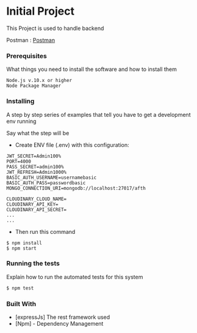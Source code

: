 # Initial Project

This Project is used to handle backend 

Postman : [Postman](https://www.getpostman.com/collections/13fe82880116fc29df39)

### Prerequisites

What things you need to install the software and how to install them

```
Node.js v.10.x or higher
Node Package Manager
```

### Installing

A step by step series of examples that tell you have to get a development env running

Say what the step will be
- Create ENV file (.env) with this configuration:
```
JWT_SECRET=Admin100%
PORT=4000
PASS_SECRET=admin100%
JWT_REFRESH=Admin1000%
BASIC_AUTH_USERNAME=usernamebasic
BASIC_AUTH_PASS=passwordbasic
MONGO_CONNECTION_URI=mongodb://localhost:27017/afth

CLOUDINARY_CLOUD_NAME=
CLOUDINARY_API_KEY=
CLOUDINARY_API_SECRET=
...
...
```
- Then run this command
```
$ npm install
$ npm start
```

### Running the tests

Explain how to run the automated tests for this system
```sh
$ npm test
```

### Built With

* [expressJs] The rest framework used
* [Npm] - Dependency Management